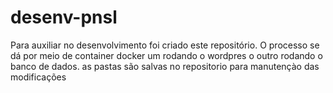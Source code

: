# desenv-pnsl
Para auxiliar no desenvolvimento foi criado este repositório.
O processo se dá por meio de container docker um rodando o wordpres o outro rodando o banco de dados.
as pastas são salvas no repositorio para manutençào das modificações
